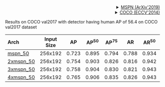 <!-- [ALGORITHM] -->

<details>
<summary align="right"><a href="https://arxiv.org/abs/1901.00148">MSPN (ArXiv'2019)</a></summary>

```bibtex
@article{li2019rethinking,
  title={Rethinking on Multi-Stage Networks for Human Pose Estimation},
  author={Li, Wenbo and Wang, Zhicheng and Yin, Binyi and Peng, Qixiang and Du, Yuming and Xiao, Tianzi and Yu, Gang and Lu, Hongtao and Wei, Yichen and Sun, Jian},
  journal={arXiv preprint arXiv:1901.00148},
  year={2019}
}
```

</details>

<!-- [DATASET] -->

<details>
<summary align="right"><a href="https://link.springer.com/chapter/10.1007/978-3-319-10602-1_48">COCO (ECCV'2014)</a></summary>

```bibtex
@inproceedings{lin2014microsoft,
  title={Microsoft coco: Common objects in context},
  author={Lin, Tsung-Yi and Maire, Michael and Belongie, Serge and Hays, James and Perona, Pietro and Ramanan, Deva and Doll{\'a}r, Piotr and Zitnick, C Lawrence},
  booktitle={European conference on computer vision},
  pages={740--755},
  year={2014},
  organization={Springer}
}
```

</details>

Results on COCO val2017 with detector having human AP of 56.4 on COCO val2017 dataset

| Arch                                          | Input Size |  AP   | AP<sup>50</sup> | AP<sup>75</sup> |  AR   | AR<sup>50</sup> |                     ckpt                      |                      log                      |
| :-------------------------------------------- | :--------: | :---: | :-------------: | :-------------: | :---: | :-------------: | :-------------------------------------------: | :-------------------------------------------: |
| [mspn_50](/configs/body_2d_keypoint/topdown_heatmap/coco/td-hm_mspn50_8xb32-210e_coco-256x192.py) |  256x192   | 0.723 |      0.895      |      0.794      | 0.788 |      0.934      | [ckpt](https://download.openmmlab.com/mmpose/top_down/mspn/mspn50_coco_256x192-8fbfb5d0_20201123.pth) | [log](https://download.openmmlab.com/mmpose/top_down/mspn/mspn50_coco_256x192_20201123.log.json) |
| [2xmspn_50](/configs/body_2d_keypoint/topdown_heatmap/coco/td-hm_2xmspn50_8xb32-210e_coco-256x192.py) |  256x192   | 0.754 |      0.903      |      0.826      | 0.816 |      0.942      | [ckpt](https://download.openmmlab.com/mmpose/top_down/mspn/2xmspn50_coco_256x192-c8765a5c_20201123.pth) | [log](https://download.openmmlab.com/mmpose/top_down/mspn/2xmspn50_coco_256x192_20201123.log.json) |
| [3xmspn_50](/configs/body_2d_keypoint/topdown_heatmap/coco/td-hm_3xmspn50_8xb32-210e_coco-256x192.py) |  256x192   | 0.758 |      0.904      |      0.830      | 0.821 |      0.943      | [ckpt](https://download.openmmlab.com/mmpose/top_down/mspn/3xmspn50_coco_256x192-e348f18e_20201123.pth) | [log](https://download.openmmlab.com/mmpose/top_down/mspn/3xmspn50_coco_256x192_20201123.log.json) |
| [4xmspn_50](/configs/body_2d_keypoint/topdown_heatmap/coco/td-hm_4xmspn50_8xb32-210e_coco-256x192.py) |  256x192   | 0.765 |      0.906      |      0.835      | 0.826 |      0.943      | [ckpt](https://download.openmmlab.com/mmpose/top_down/mspn/4xmspn50_coco_256x192-7b837afb_20201123.pth) | [log](https://download.openmmlab.com/mmpose/top_down/mspn/4xmspn50_coco_256x192_20201123.log.json) |

